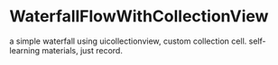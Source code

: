 # WaterfallFlowWithCollectionView
a simple waterfall using uicollectionview, custom collection cell. self-learning materials, just record.
